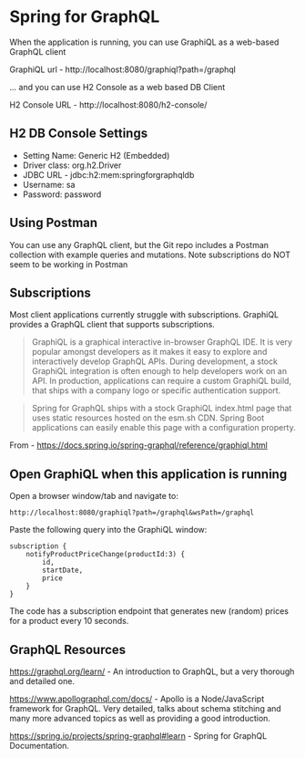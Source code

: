 # Spring for GraphQL

When the application is running, you can use GraphiQL as a web-based GraphQL client

GraphiQL url - http://localhost:8080/graphiql?path=/graphql

... and you can use H2 Console as a web based DB Client

H2 Console URL - http://localhost:8080/h2-console/

## H2 DB Console Settings

* Setting Name: Generic H2 (Embedded)
* Driver class: org.h2.Driver
* JDBC URL - jdbc:h2:mem:springforgraphqldb
* Username: sa
* Password: password

## Using Postman

You can use any GraphQL client, but the Git repo includes a Postman collection with
example queries and mutations. Note subscriptions do NOT seem to be working in Postman

## Subscriptions

Most client applications currently struggle with subscriptions. GraphiQL provides a 
GraphQL client that supports subscriptions.

>GraphiQL is a graphical interactive in-browser GraphQL IDE. 
>It is very popular amongst developers as it makes it easy to explore and interactively 
>develop GraphQL APIs. 
>During development, a stock GraphiQL integration is often enough to help developers 
>work on an API. In production, applications can require a custom GraphiQL build, 
>that ships with a company logo or specific authentication support.

>Spring for GraphQL ships with a stock GraphiQL index.html page that uses 
>static resources hosted on the esm.sh CDN. Spring Boot applications can easily 
>enable this page with a configuration property.

From - https://docs.spring.io/spring-graphql/reference/graphiql.html

## Open GraphiQL when this application is running

Open a browser window/tab and navigate to:

```
http://localhost:8080/graphiql?path=/graphql&wsPath=/graphql
```

Paste the following query into the GraphiQL window:

```
subscription {
    notifyProductPriceChange(productId:3) {
        id,
        startDate,
        price
    }
}
```

The code has a subscription endpoint that generates new (random) prices for a product every 10 seconds. 

## GraphQL Resources

https://graphql.org/learn/ - An introduction to GraphQL, but a very thorough and detailed one.

https://www.apollographql.com/docs/ - Apollo is a Node/JavaScript framework for GraphQL. Very detailed, talks about 
    schema stitching and many more advanced topics as well as providing a good introduction.

https://spring.io/projects/spring-graphql#learn - Spring for GraphQL Documentation.



